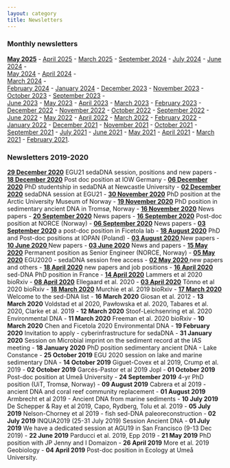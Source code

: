```yaml
---
layout: category
title: Newsletters
---
```


<div class="section">
<h3 class="section-title underline">Monthly newsletters</h3>
</div>
<div class="intro">
<p>

<a href="https://sedadna.github.io/category/news/25-05.html" target="_blank"><b>May 2025</b></a> - 
<a href="https://sedadna.github.io/category/news/25-04.html" target="_blank">April 2025</a> - 
<a href="https://sedadna.github.io/category/news/25-03.html" target="_blank">March 2025</a> - 
<a href="https://sedadna.github.io/category/news/24-09.html" target="_blank">September 2024</a> - 
<a href="https://sedadna.github.io/category/news/24-07.html" target="_blank">July 2024</a> - 
<a href="https://sedadna.github.io/category/news/24-06.html" target="_blank">June 2024</a> -  
<a href="https://sedadna.github.io/category/news/24-05.html" target="_blank">May 2024</a> -
<a href="https://sedadna.github.io/category/news/24-04.html" target="_blank">April 2024</a> -  
<a href="https://sedadna.github.io/category/news/24-03.html" target="_blank">March 2024</a> -  
<a href="https://sedadna.github.io/category/news/24-02.html" target="_blank">February 2024</a> - 
<a href="https://sedadna.github.io/category/news/24-01.html" target="_blank">January 2024</a> - 
<a href="https://sedadna.github.io/category/news/23-12.html" target="_blank">December 2023</a> - 
<a href="https://sedadna.github.io/category/news/23-11.html" target="_blank">November 2023</a> - 
<a href="https://sedadna.github.io/category/news/23-10.html" target="_blank">October 2023</a> - 
<a href="https://sedadna.github.io/category/news/23-09.html" target="_blank">September 2023</a> -  
<a href="https://sedadna.github.io/category/news/23-06.html" target="_blank">June 2023</a> - 
<a href="https://sedadna.github.io/category/news/23-05.html" target="_blank">May 2023</a> - 
<a href="https://sedadna.github.io/category/news/23-04.html" target="_blank">April 2023</a> - 
<a href="https://sedadna.github.io/category/news/23-03.html" target="_blank">March 2023</a> - 
<a href="https://sedadna.github.io/category/news/23-02.html" target="_blank">February 2023</a> - 
<a href="https://sedadna.github.io/category/news/22-12.html" target="_blank">December 2022</a> - 
<a href="https://sedadna.github.io/category/news/22-11.html" target="_blank">November 2022</a> - 
<a href="https://sedadna.github.io/category/news/22-10.html" target="_blank">October 2022</a> - 
<a href="https://sedadna.github.io/category/news/22-09.html" target="_blank">September 2022</a> - 
<a href="https://sedadna.github.io/category/news/22-06.html" target="_blank">June 2022</a> - 
<a href="https://sedadna.github.io/category/news/22-05.html" target="_blank">May 2022</a> - 
<a href="https://sedadna.github.io/category/news/22-04.html" target="_blank">April 2022</a> - 
<a href="https://sedadna.github.io/category/news/22-03.html" target="_blank">March 2022</a> - 
<a href="https://sedadna.github.io/category/news/22-02.html" target="_blank">February 2022</a> - 
<a href="https://sedadna.github.io/category/news/22-01.html" target="_blank">January 2022</a> - 
<a href="https://sedadna.github.io/category/news/21-12.html" target="_blank">December 2021</a> - 
<a href="https://mailchi.mp/c531d37d6993/sedadna-society-november-2021-newsletter" target="_blank">November 2021</a> - 
<a href="https://mailchi.mp/7fdaf9114c3a/sedadna-society-october-2021-newsletter" target="_blank">October 2021</a> - 
<a href="https://mailchi.mp/1ac834a88670/sedadna-society-september-2021-newsletter" target="_blank">September 2021</a> - 
<a href="https://mailchi.mp/b17fd202cdce/sedadna-society-july-2021-newsletter" target="_blank">July 2021</a> - 
<a href="https://mailchi.mp/2eb31c40a2fc/sedadna-society-june-2021-newsletter" target="_blank">June 2021</a> - 
<a href="https://mailchi.mp/0f04ef9f22a8/sedadna-society-may-seminar" target="_blank">May 2021</a> - 
<a href="https://mailchi.mp/845fac603b38/sedadna-society-april-2021-newsletter" target="_blank">April 2021</a> - 
<a href="https://mailchi.mp/0f3827b0858e/sedadna-society-march-2021-newsletter" target="_blank">March 2021</a> - 
<a href="https://mailchi.mp/4add8545938a/sedadna-society-february-2021-newsletter" target="_blank">February 2021</a>.
</p>
</div>

<div class="section">
<h3 class="section-title underline">Newsletters 2019-2020</h3>
</div>

<div class="intro">
<p><a href="https://mailchi.mp/2a846749caf8/sedimentary-dna-egu21-sedadna-session-positions-and-new-papers" target="_blank"><b>29 December 2020</b></a> EGU21 sedaDNA session, positions and new papers - <a href="https://mailchi.mp/2ee1ee69dd1b/sedimentary-dna-post-doc-position-at-iow-germany" target="_blank"><b>18 December 2020</b></a> Post doc position at IOW Germany - <a href="https://mailchi.mp/a1c41dc7c0ca/sedimentary-dna-phd-studentship-in-sedadna-at-newcastle-university" target="_blank"><b> 06 December 2020</b></a> PhD studentship in sedaDNA at Newcastle University - <a href="https://mailchi.mp/e5060ecbf478/sedimentary-dna-submit-your-abstract-for-the-sedadna-session-at-egu21" target="_blank"><b>02 December 2020</b></a> sedaDNA session at EGU21 - <a href="https://mailchi.mp/1a5c124214c1/sedimentary-dna-phd-position-at-the-arctic-university-museum-of-norway" target="_blank"><b>30 November 2020</b></a> PhD position at the Arctic University Museum of Norway - <a href="https://mailchi.mp/d401f19b7bcd/sedimentary-dna-phd-position-in-sedimentary-ancient-dna-in-troms-norway" target="_blank"><b>19 November 2020</b></a> PhD position in sedimentary ancient DNA in Tromsø, Norway - <a href="https://mailchi.mp/8971bfabd236/sedimentary-dna-new-papers" target="_blank"><b>16 November 2020</b></a> News papers - <a href="https://mailchi.mp/19a8ac107ed7/sedimentary-dna-news-papers" target="_blank"><b>20 September 2020</b></a> News papers - <a href="https://mailchi.mp/ec3739b73ea6/sedimentary-dna-post-doc-position-at-norce-norway" target="_blank"><b>16 September 2020</b></a> Post-doc position at NORCE (Norway) - <a href="https://mailchi.mp/202c854d7d88/sedimentary-dna-news-papers-and-positions" target="_blank"><b>06 September 2020</b></a> News papers - <a href="https://mailchi.mp/33b4322011c3/sedimentary-dna-a-post-doc-position-in-ficetola-lab" target="_blank"><b>03 September 2020</b></a> a post-doc position in Ficetola lab - <a href="https://mailchi.mp/0fa5a4334220/sedimentary-dna-phd-and-post-doc-positions-at-iopan-poland" target="_blank"><b>18 August 2020</b></a> PhD and Post-doc positions at IOPAN (Poland) - <a href="https://mailchi.mp/5d87104f8a23/sedimentary-dna-new-papers-july-2020" target="_blank"><b>03 August 2020 </b></a>New papers - <a href="https://mailchi.mp/5496cd12bcb3/sedimentary-dna-new-papers" target="_blank"><b>10 June 2020 </b></a>New papers - <a href="https://mailchi.mp/da8c37be5c09/sedimentary-dna-news-and-papers" target="_blank"><b>03 June 2020</b></a> News and papers - <a href="https://mailchi.mp/528b5639787e/sedimentary-dna-permanent-position-as-senior-engineer-norce-norway" target="_blank"><b>15 May 2020</b></a> Permanent position as Senior Engineer (NORCE, Norway) - <a href="https://mailchi.mp/3f22cfc27262/sedimentary-dna-egu2020-sedadna-session-free-access" target="_blank"><b>05 May 2020</b></a> EGU2020 - sedaDNA session free access - <a href="https://mailchi.mp/f6ed01bc4794/sedimentary-dna-new-papers-and-others" target="_blank"><b>02 May 2020 </b></a> new papers and others - <a href="https://mailchi.mp/3cac0e9e79a2/sedimentary-dna-new-papers-and-job-positions" target="_blank"><b>18 April 2020</b></a> new papers and job positions - <a href="https://mailchi.mp/3a9f0f00dbf7/sedimentary-dna-sed-dna-phd-position-in-france" target="_blank"><b>16 April 2020</b></a> sed-DNA PhD position in France - <a href="https://mailchi.mp/307cbf1f5028/sedimentary-dna-lammers-et-al-2020-biorxiv" target="_blank"><b>14 April 2020</b></a> Lammers et al 2020 bioRxiv - <a href="https://mailchi.mp/22909946855c/sedimentary-dna-ellegaard-et-al-2020" target="_blank"><b>08 April 2020</b></a> Ellegaard et al. 2020 - <a href="https://mailchi.mp/a4c035e804c4/sedimentary-dna-tnno-et-al-2020-biorxiv" target="_blank"><b>03 April 2020</b></a> Tõnno et al 2020 bioRxiv - <a href="https://mailchi.mp/329b478e5cee/sedimentary-dna-murchie-et-al-2019-biorxiv" target="_blank"><b>18 March 2020</b></a> Murchie et al. 2019 bioRxiv - <a href="https://mailchi.mp/63cbd7fc0f2d/sedimentary-dna-welcome-to-the-sed-dna-newsletter"  target="_blank"><b>17 March 2020</b></a> Welcome to the sed-DNA list - <b>16 March 2020</b> Giosan et al. 2012 - <b>13 March 2020</b> Voldstad et al 2020, Pawłowska et al. 2020, Tabares et al. 2020, Clarke et al. 2019 - <b>12 March 2020</b> Stoof-Leichsenring et al. 2020 Environmental DNA - <b>11 March 2020</b> Freeman et al. 2020 bioRxiv - <b>10 March 2020</b> Chen and Ficetola 2020 Environmental DNA - <b>19 February 2020</b> Invitation to apply - cyberinfrastructure for sedaDNA - <b>31 January 2020</b> Session on Microbial imprint on the sediment record at the IAS meeting - <b>18 January 2020</b> PhD position sedimentary ancient DNA - Lake Constance - <b>25 October 2019</b> EGU 2020 session on lake and marine sedimentary DNA - <b>14 October 2019</b> Giguet-Covex et al 2019, Crump et al. 2019 - <b>02 October 2019</b> Garcés-Pastor et al 2019 Jopl - <b>01 October 2019</b> Post-doc position at Umeå University - <b>24 September 2019</b> 4-yr PhD position (UiT, Tromsø, Norway) - <b>09 August 2019</b> Cabrera et al 2019 - ancient DNA and coral reef community replacement - <b>01 August 2019</b> Armbrecht et al 2019 - Ancient DNA from marine sediments - <b>10 July 2019</b> De Schepper & Ray et al 2019, Capo, Rydberg, Tolu et al. 2019 - <b>05 July 2019</b> Nelson-Chorney et al 2019 - fish sed-DNA paleoreconstruction - <b>02 July 2019</b> INQUA2019 (25-31 July 2019) Session Ancient DNA - <b>01 July 2019</b> We have a dedicated session at AGU19 in San Francisco (9-13 Dec 2019) - <b>22 June 2019</b> Parducci et al. 2019, Epp 2019 - <b>21 May 2019</b> PhD position with JP Jenny and I Domaizon - <b>26 April 2019</b> More et al. 2019 Geobiology - <b>04 April 2019</b> Post-doc position in Ecology at Umeå University.</p>
</div>
